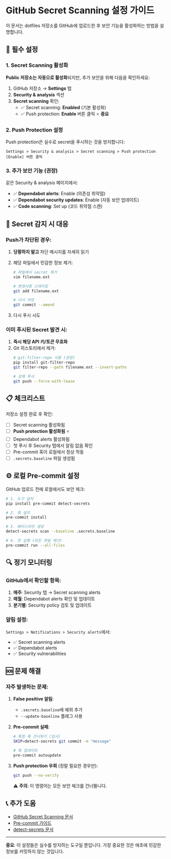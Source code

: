 # GitHub Secret Scanning 설정 가이드

이 문서는 dotfiles 저장소를 GitHub에 업로드한 후 보안 기능을 활성화하는 방법을 설명합니다.

## 🔧 필수 설정

### 1. Secret Scanning 활성화

**Public 저장소는 자동으로 활성화**되지만, 추가 보안을 위해 다음을 확인하세요:

1. GitHub 저장소 → **Settings** 탭
2. **Security & analysis** 섹션
3. **Secret scanning** 확인:
   - ✅ Secret scanning: **Enabled** (기본 활성화)
   - ✅ Push protection: **Enable** 버튼 클릭 ⭐ **중요**

### 2. Push Protection 설정

Push protection은 실수로 secret을 푸시하는 것을 방지합니다:

```
Settings > Security & analysis > Secret scanning > Push protection
[Enable] 버튼 클릭
```

### 3. 추가 보안 기능 (권장)

같은 Security & analysis 페이지에서:

- ✅ **Dependabot alerts**: Enable (의존성 취약점)
- ✅ **Dependabot security updates**: Enable (자동 보안 업데이트)
- ✅ **Code scanning**: Set up (코드 취약점 스캔)

## 🚨 Secret 감지 시 대응

### Push가 차단된 경우:

1. **당황하지 말고** 차단 메시지를 자세히 읽기
2. 해당 파일에서 민감한 정보 제거:
   ```bash
   # 파일에서 secret 제거
   vim filename.ext

   # 변경사항 스테이징
   git add filename.ext

   # 다시 커밋
   git commit --amend
   ```

3. 다시 푸시 시도

### 이미 푸시된 Secret 발견 시:

1. **즉시 해당 API 키/토큰 무효화**
2. Git 히스토리에서 제거:
   ```bash
   # git-filter-repo 사용 (권장)
   pip install git-filter-repo
   git filter-repo --path filename.ext --invert-paths

   # 강제 푸시
   git push --force-with-lease
   ```

## 📋 체크리스트

저장소 설정 완료 후 확인:

- [ ] Secret scanning 활성화됨
- [ ] **Push protection 활성화됨** ⭐
- [ ] Dependabot alerts 활성화됨
- [ ] 첫 푸시 후 Security 탭에서 알림 없음 확인
- [ ] Pre-commit 훅이 로컬에서 정상 작동
- [ ] `.secrets.baseline` 파일 생성됨

## ⚙️ 로컬 Pre-commit 설정

GitHub 업로드 전에 로컬에서도 보안 체크:

```bash
# 1. 도구 설치
pip install pre-commit detect-secrets

# 2. 훅 설치
pre-commit install

# 3. 베이스라인 생성
detect-secrets scan --baseline .secrets.baseline

# 4. 첫 실행 (모든 파일 체크)
pre-commit run --all-files
```

## 🔍 정기 모니터링

### GitHub에서 확인할 항목:

1. **매주**: Security 탭 → Secret scanning alerts
2. **매월**: Dependabot alerts 확인 및 업데이트
3. **분기별**: Security policy 검토 및 업데이트

### 알림 설정:

`Settings > Notifications > Security alerts`에서:
- ✅ Secret scanning alerts
- ✅ Dependabot alerts
- ✅ Security vulnerabilities

## 🆘 문제 해결

### 자주 발생하는 문제:

1. **False positive 알림**:
   - `.secrets.baseline`에 예외 추가
   - `--update-baseline` 플래그 사용

2. **Pre-commit 실패**:
   ```bash
   # 특정 훅 건너뛰기 (임시)
   SKIP=detect-secrets git commit -m "message"

   # 훅 업데이트
   pre-commit autoupdate
   ```

3. **Push protection 우회** (정말 필요한 경우만):
   ```bash
   git push --no-verify
   ```
   ⚠️ **주의**: 이 명령어는 모든 보안 체크를 건너뛸니다.

## 📞 추가 도움

- [GitHub Secret Scanning 문서](https://docs.github.com/en/code-security/secret-scanning)
- [Pre-commit 가이드](https://pre-commit.com/)
- [detect-secrets 문서](https://github.com/Yelp/detect-secrets)

---

**중요**: 이 설정들은 실수를 방지하는 도구일 뿐입니다. 가장 중요한 것은 애초에 민감한 정보를 커밋하지 않는 것입니다.
